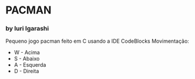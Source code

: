 # PACMAN
### by Iuri Igarashi
Pequeno jogo pacman feito em C usando a IDE CodeBlocks
Movimentação:
* W - Acima
* S - Abaixo
* A - Esquerda
* D - Direita

